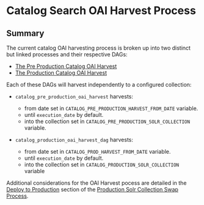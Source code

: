 Catalog Search OAI Harvest Process
===

## Summary
The current catalog OAI harvesting process is broken up into two distinct but linked processes and their respective DAGs:
* [The Pre Production Catalog OAI Harvest](../cob_datapipeline/catalog_preproduction_oai_harvest_dag.py)
* [The Production Catalog OAI Harvest](../cob_datapipeline/catalog_production_oai_harvest_dag.py)

Each of these DAGs will harvest independently to a configured collection:
* `catalog_pre_production_oai_harvest`  harvests:
    * from date set in `CATALOG_PRE_PRODUCTION_HARVEST_FROM_DATE` variable.
    * until `execution_date` by default.
    * into the collection set in `CATALOG_PRE_PRODUCTION_SOLR_COLLECTION` variable.

* `catalog_production_oai_harvest_dag` harvests:
    * from date set in `CATALOG_PROD_HARVEST_FROM_DATE` variable.
    * until `execution_date` by default.
    * into the collection set in `CATALOG_PRODUCTION_SOLR_COLLECTION` variable

Additional considerations for the OAI Harvest pocess are detailed in the [Deploy to Production](production-solr-collection-swap-process.md#deploy-to-production) section of the [Production Solr Collection Swap Process](production-solr-collection-swap-process.md).
